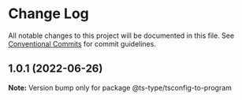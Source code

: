 # Change Log

All notable changes to this project will be documented in this file.
See [Conventional Commits](https://conventionalcommits.org) for commit guidelines.

## 1.0.1 (2022-06-26)

**Note:** Version bump only for package @ts-type/tsconfig-to-program
